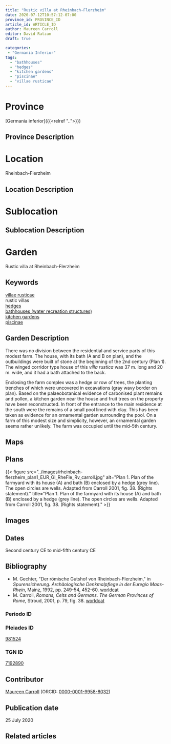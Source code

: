 ```yaml
---
title: "Rustic villa at Rheinbach-Flerzheim"
date: 2020-07-12T10:57:12-07:00
province_id: PROVINCE_ID
article_id: ARTICLE_ID
author: Maureen Carroll
editor: David Ratzan
draft: true

categories:
 - "Germania Inferior"
tags:
  - "bathhouses"
  - "hedges"
  - "kitchen gardens"
  - "piscinae"
  - "villae rusticae"
---
```


# Province

[Germania inferior]({{<relref "..">}})

## Province Description

# Location

Rheinbach-Flerzheim

## Location Description

<!-- LEAVE THIS BLANK FOR NOW -->

# Sublocation

<!--
[AREA WITHIN LOCATION, LIKE “PALATINE HILL”](GEOREFERENCE LINK)
A sublocation is any area larger than an individual garden, but located within a location. I would always try to include a link to a controlled vocabulary here if possible. This ID may well be different from the Garden ID, e.g., Pompeii versus a Garden in one of the houses which has its own Pleiades ID.
-->

## Sublocation Description

<!-- DESCRIPTION -->

# Garden

Rustic villa at Rheinbach-Flerzheim

## Keywords

[villae rusticae](http://vocab.getty.edu/page/aat/300005518)  
rustic villas  
[hedges](http://vocab.getty.edu/page/aat/300266413)  
[bathhouses (water recreation structures)](http://vocab.getty.edu/page/aat/300007347)  
[kitchen gardens](http://vocab.getty.edu/page/aat/300008110)  
[piscinae]( http://vocab.getty.edu/page/aat/300375619)  

## Garden Description

There was no division between the residential and service parts of this modest farm. The house, with its bath (A and B on plan), and the outbuildings were built of stone at the beginning of the 2nd century (Plan 1). The winged corridor type house of this *villa rustica* was 37 m. long and 20 m. wide, and it had a bath attached to the back.  

Enclosing the farm complex was a hedge or row of trees, the planting trenches of which were uncovered in excavations (gray wavy border on plan). Based on the palaeobotanical evidence of carbonised plant remains and pollen, a kitchen garden near the house and fruit trees on the property have been reconstructed. In front of the entrance to the main residence at the south were the remains of a small pool lined with clay. This has been taken as evidence for an ornamental garden surrounding the pool.  On a farm of this modest size and simplicity, however, an ornamental garden seems rather unlikely. The farm was occupied until the mid-5th century.


## Maps

<!--
{{< figure src="IMG_URL" alt="ALT_TEXT" title="CAPTION" >}}
-->

## Plans

{{< figure src="../images/rheinbach-flerzheim_plan1_EUR_GI_RheFle_Rv_carroll.jpg" alt="Plan 1. Plan of the farmyard with its house (A) and bath (B) enclosed by a hedge (grey line). The open circles are wells. Adapted from Carroll 2001, fig. 38. (Rights statement)." title="Plan 1. Plan of the farmyard with its house (A) and bath (B) enclosed by a hedge (grey line). The open circles are wells. Adapted from Carroll 2001, fig. 38. (Rights statement)." >}}

## Images

<!--
{{< figure src="IMG_URL" alt="ALT_TEXT" title="CAPTION" >}}
-->

## Dates

Second century CE to mid-fifth century CE

## Bibliography

- M. Gechter, "Der römische Gutshof von Rheinbach-Flerzheim," in *Spurensicherung. Archäologische Denkmalpflege in der Euregio Maas-Rhein*, Mainz, 1992, pp. 249-54, 452-60. [worldcat](http://www.worldcat.org/oclc/28027282)
- M. Carroll, *Romans, Celts and Germans. The German Provinces of Rome*, Stroud, 2001, p. 79, fig. 38. [worldcat](http://www.worldcat.org/oclc/1120840822)

### Periodo ID

<!-- [PERIODO_ID](https://pleiades.stoa.org/places/PLEIADES_ID) -->

### Pleiades ID

[981524](https://pleiades.stoa.org/places/981524)
<!-- germania imferior; no pleiades location -->

### TGN ID

[7192890](http://vocab.getty.edu/page/tgn/7192890)

## Contributor
[Maureen Carroll](link) (ORCID: [0000-0001-9958-8032](https://orcid.org/0000-0001-9958-8032))

## Publication date

25 July 2020

## Related articles

<!-- Links to other related articles. Leave blank for now -->